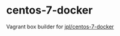 # centos-7-docker

Vagrant box builder for [jpl/centos-7-docker](https://app.vagrantup.com/jpl/boxes/centos-7-docker)

